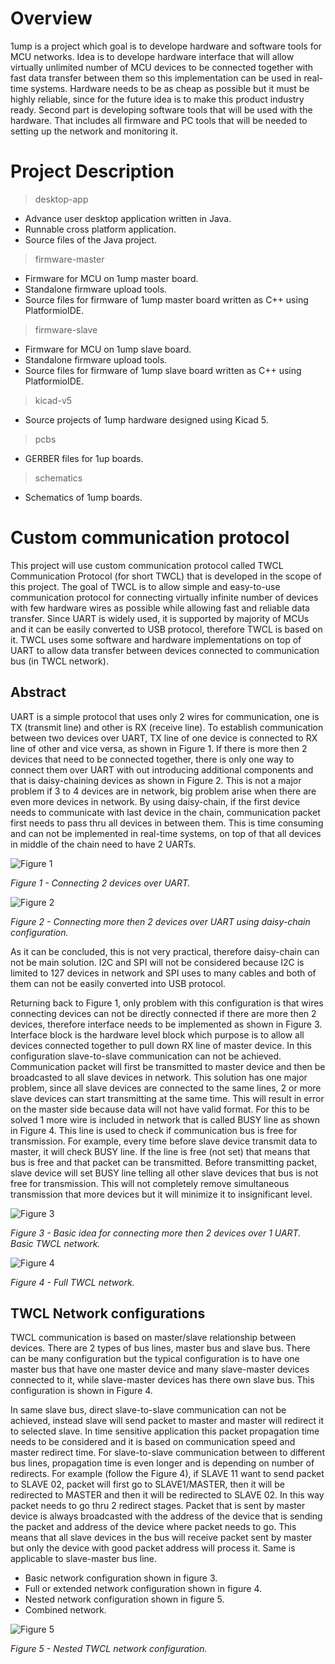 # Overview #

1ump is a project which goal is to develope hardware and software tools for MCU networks. Idea is to develope hardware interface that will allow virtually unlimited number of MCU devices to be connected together with fast data transfer between them so this implementation can be used in real-time systems. Hardware needs to be as cheap as possible but it must be highly reliable, since for the future idea is to make this product industry ready. Second part is developing software tools that will be used with the hardware. That includes all firmware and PC tools that will be needed to setting up the network and monitoring it.

# Project Description #

> desktop-app

- Advance user desktop application written in Java.
- Runnable cross platform application.
- Source files of the Java project.

> firmware-master

- Firmware for MCU on 1ump master board.
- Standalone firmware upload tools.
- Source files for firmware of 1ump master board written as C++ using PlatformioIDE.

> firmware-slave

- Firmware for MCU on 1ump slave board.
- Standalone firmware upload tools.
- Source files for firmware of 1ump slave board written as C++ using PlatformioIDE.

> kicad-v5

- Source projects of 1ump hardware designed using Kicad 5.

> pcbs

- GERBER files for 1up boards.

> schematics

- Schematics of 1ump boards.

# Custom communication protocol #

This project will use custom communication protocol called TWCL Communication Protocol (for short TWCL) that is developed in the scope of this project. The goal of TWCL is to allow simple and easy-to-use communication protocol for connecting virtually infinite number of devices with few hardware wires as possible while allowing fast and reliable data transfer. Since UART is widely used, it is supported by majority of MCUs and it can be easily converted to USB protocol, therefore TWCL is based on it. TWCL uses some software and hardware implementations on top of UART to allow data transfer between devices connected to communication bus (in TWCL network).

## Abstract ##

UART is a simple protocol that uses only 2 wires for communication, one is TX (transmit line) and other is RX (receive line). To establish communication between two devices over UART, TX line of one device is connected to RX line of other and vice versa, as shown in Figure 1. If there is more then 2 devices that need to be connected together, there is only one way to connect them over UART with out introducing additional components and that is daisy-chaining devices as shown in Figure 2. This is not a major problem if 3 to 4 devices are in network, big problem arise when there are even more devices in network. By using daisy-chain, if the first device needs to communicate with last device in the chain, communication packet first needs to pass thru all devices in between them. This is time consuming and can not be implemented in real-time systems, on top of that all devices in middle of the chain need to have 2 UARTs.  

![Figure 1](https://i.imgur.com/cqJ2QVV.png)

_Figure 1 - Connecting 2 devices over UART._

![Figure 2](https://i.imgur.com/AV0xYTC.png)

_Figure 2 - Connecting more then 2 devices over UART using daisy-chain configuration._

As it can be concluded, this is not very practical, therefore daisy-chain can not be main solution. I2C and SPI will not be considered because I2C is limited to 127 devices in network and SPI uses to many cables and both of them can not be easily converted into USB protocol.

Returning back to Figure 1, only problem with this configuration is that wires connecting devices can not be directly connected if there are more then 2 devices, therefore interface needs to be implemented as shown in Figure 3. Interface block is the hardware level block which purpose is to allow all devices connected together to pull down RX line of master device. In this configuration slave-to-slave communication can not be achieved. Communication packet will first be transmitted to master device and then be broadcasted to all slave devices in network. This solution has one major problem, since all slave devices are connected to the same lines, 2 or more slave devices can start transmitting at the same time. This will result in error on the master side because data will not have valid format. For this to be solved 1 more wire is included in network that is called BUSY line as shown in Figure 4. This line is used to check if communication bus is free for transmission. For example, every time before slave device transmit data to master, it will check BUSY line. If the line is free (not set) that means that bus is free and that packet can be transmitted. Before transmitting packet, slave device will set BUSY line telling all other slave devices that bus is not free for transmission. This will not completely remove simultaneous transmission that more devices but it will minimize it to insignificant level. 

![Figure 3](https://i.imgur.com/K0kT39E.png)

_Figure 3 - Basic idea for connecting more then 2 devices over 1 UART. Basic TWCL network._

![Figure 4](https://i.imgur.com/snl8ERU.png)

_Figure 4 - Full TWCL network._

## TWCL Network configurations ##

TWCL communication is based on master/slave relationship between devices. There are 2 types of bus lines, master bus and slave bus. There can be many configuration but the typical configuration is to have one master bus that have one master device and many slave-master devices connected to it, while slave-master devices has there own slave bus. This configuration is shown in Figure 4.

In same slave bus, direct slave-to-slave communication can not be achieved, instead slave will send packet to master and master will redirect it to selected slave. In time sensitive application this packet propagation time needs to be considered and it is based on communication speed and master redirect time. For slave-to-slave communication between to different bus lines, propagation time is even longer and is depending on number of redirects. For example (follow the Figure 4), if SLAVE 11 want to send packet to SLAVE 02, packet will first go to SLAVE1/MASTER, then it will be redirected to MASTER and then it will be redirected to SLAVE 02. In this way packet needs to go thru 2 redirect stages. Packet that is sent by master device is always broadcasted with the address of the device that is sending the packet and address of the device where packet needs to go. This means that all slave devices in the bus will receive packet sent by master but only the device with good packet address will process it. Same is applicable to slave-master bus line.

- Basic network configuration shown in figure 3.
- Full or extended network configuration shown in figure 4.
- Nested network configuration shown in figure 5.
- Combined network.

![Figure 5]()

_Figure 5 - Nested TWCL network configuration._